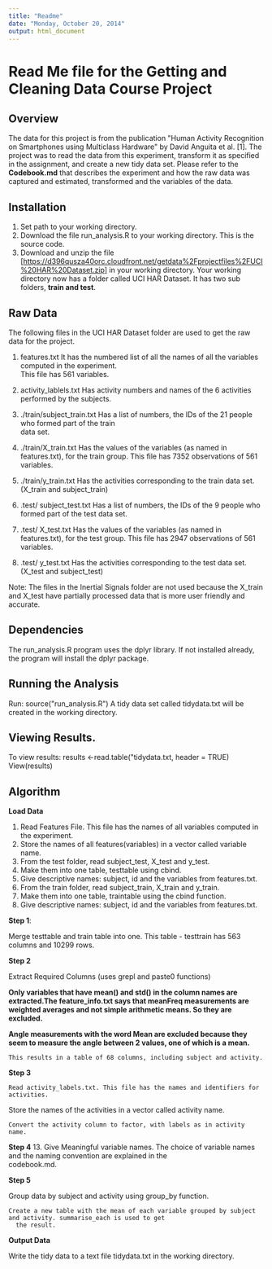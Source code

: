 ```yaml
---
title: "Readme"
date: "Monday, October 20, 2014"
output: html_document
---
```


# Read Me file for the Getting and Cleaning Data  Course Project

## Overview
The data for this project is from the publication "Human Activity Recognition on Smartphones using Multiclass Hardware" by David Anguita et al. [1].
The project was to read the data from this experiment, transform it as specified in the assignment, and create a new tidy data set.
Please refer to the **Codebook.md** that describes the experiment and how the raw data was captured and estimated, transformed and the variables of the data.

## Installation
1. Set path to your working directory.
2. Download the file run_analysis.R to your working directory. This is the source code.
3. Download and unzip the file 
[https://d396qusza40orc.cloudfront.net/getdata%2Fprojectfiles%2FUCI%20HAR%20Dataset.zip] in your working directory.
Your working directory  now has a folder called UCI HAR Dataset. It has two sub folders, **train and test**.


## Raw Data
The following files  in the UCI HAR Dataset folder are used to get the raw data for the project.

1.  features.txt    It has  the numbered list of all the names of all the variables computed in the experiment.  
This file has 561 variables.

2.	activity_lablels.txt   Has activity numbers and names of the 6 activities performed by the subjects.

3.	./train/subject_train.txt      Has a list of numbers, the IDs of the 21 people  who formed part of the train  
data set.

4.	./train/X_train.txt   Has the values of the variables (as named in features.txt), for the train group. This 
file has 7352 observations of 561 variables.

5.	./train/y_train.txt  Has the activities corresponding to the train data set. (X_train and subject_train)

6.	.test/ subject_test.txt     Has a list of numbers, the IDs of the 9 people  who formed part of the test data 
set.  

7.	.test/ X_test.txt   Has the values of the variables (as named in features.txt), for the test group. This file 
has 2947 observations of 561 variables. 

8.	.test/ y_test.txt   Has the activities corresponding to the test data set. (X_test and subject_test)
    
Note: The files in the Inertial Signals folder are not used because the X_train and X_test have partially processed 
data that is more user friendly and accurate.


## Dependencies
The run_analysis.R program uses the dplyr library. If not installed already,  the program will install the dplyr package.


## Running the Analysis
Run:
source("run_analysis.R")
A tidy data set called tidydata.txt will be created in the working directory.


## Viewing Results.
To view results:
results <-read.table("tidydata.txt, header = TRUE)
View(results)


## Algorithm

**Load Data**
  1. Read Features File. This file has the names of all variables computed in the experiment.
  2. Store the names of all features(variables) in a vector called variable name.
  3. From the test folder, read subject_test, X_test and y_test.
  4. Make them into one table, testtable using cbind.
  6. Give descriptive  names: subject, id and the variables from features.txt.
  7. From the train folder, read subject_train, X_train and y_train.
  4. Make them into one table, traintable using the cbind function.
  6. Give descriptive  names: subject, id and the variables from features.txt.

**Step 1**: 

  Merge testtable and train table into one. This table - testtrain has 563 columns and 10299 rows.

**Step 2** 

  Extract Required Columns (uses grepl and paste0 functions) 
  
  **Only variables that have mean() and std() in the column names are extracted.The feature_info.txt says that   meanFreq measurements are weighted averages and not simple arithmetic means. So they are excluded.**
  
**Angle measurements with the word Mean are excluded because they seem to measure the angle between 2 values, one 
of which is a mean.**

	This results in a table of 68 columns, including subject and activity.

**Step 3**

	Read activity_labels.txt. This file has the names and identifiers for activities.
  
  Store the names of the activities in a vector called activity name.
  
	Convert the activity column to factor, with labels as in activity name.

**Step 4**
  13. Give Meaningful variable names. The choice of variable names and the naming convention are explained in the  
      codebook.md.

**Step 5**

  Group data by subject and activity using group_by function.
  
	Create a new table with the mean of each variable grouped by subject and activity. summarise_each is used to get 
      the result.
      
**Output Data**

  Write the tidy data to a text file tidydata.txt in the working directory.

 